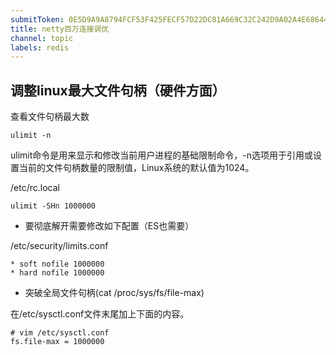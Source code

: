 ```yaml
---
submitToken: 0E5D9A9A8794FCF53F425FECF57D22DC81A669C32C242D9A02A4E6864446D159
title: netty百万连接调优
channel: topic
labels: redis
---
```


## 调整linux最大文件句柄（硬件方面）

查看文件句柄最大数
```
ulimit -n
```

ulimit命令是用来显示和修改当前用户进程的基础限制命令，-n选项用于引用或设置当前的文件句柄数量的限制值，Linux系统的默认值为1024。

/etc/rc.local
```
ulimit -SHn 1000000
```

- 要彻底解开需要修改如下配置（ES也需要）

/etc/security/limits.conf

```
* soft nofile 1000000
* hard nofile 1000000
```

- 突破全局文件句柄(cat /proc/sys/fs/file-max)

在/etc/sysctl.conf文件末尾加上下面的内容。
```
# vim /etc/sysctl.conf
fs.file-max = 1000000
```

